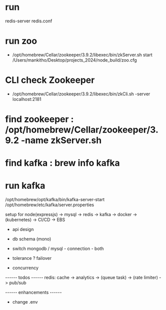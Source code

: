 # run 
redis-server redis.conf

# run zoo
- /opt/homebrew/Cellar/zookeeper/3.9.2/libexec/bin/zkServer.sh start /Users/mankitho/Desktop/projects_2024/node_build/zoo.cfg

# CLI check Zookeeper
- /opt/homebrew/Cellar/zookeeper/3.9.2/libexec/bin/zkCli.sh -server localhost:2181
  
# find zookeeper :  /opt/homebrew/Cellar/zookeeper/3.9.2 -name zkServer.sh
# find kafka : brew info kafka

# run kafka 
/opt/homebrew/opt/kafka/bin/kafka-server-start /opt/homebrew/etc/kafka/server.properties


setup for node(expressjs) -> mysql -> redis -> kafka -> docker -> (kubernetes) -> CI/CD -> EBS  

- api design 
- db schema (mono) 
- switch mongodb / mysql  - connection - both

- tolerance ? failover
- concurrency








------ todos ------
redis: cache -> analytics -> (queue task) -> (rate limiter) -> pub/sub






------ enhancements ------
- change .env